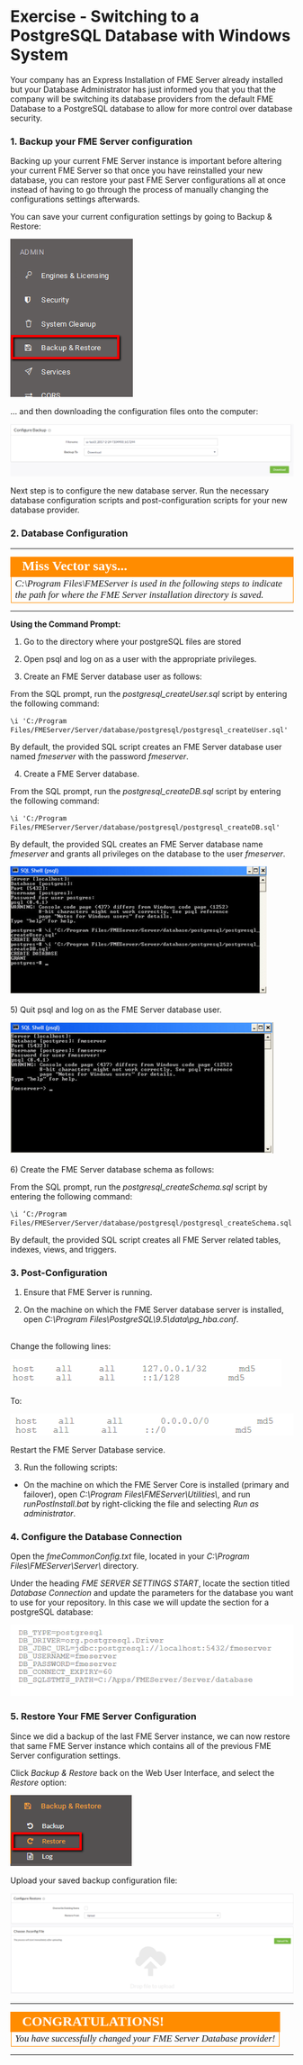 # Exercise - Switching to a PostgreSQL Database with Windows System #

Your company has an Express Installation of FME Server already installed but your Database Administrator has just informed you that you that the company will be switching its database providers from the default FME Database to a PostgreSQL database to allow for more control over database security.


### 1. Backup your FME Server configuration ###

Backing up your current FME Server instance is important before altering your current FME Server so that once you have reinstalled your new database, you can restore your past FME Server configurations all at once instead of having to go through the process of manually changing the configurations settings afterwards.

You can save your current configuration settings by going to Backup & Restore:

![](./Images/3.416.Backup&Restore.png)

… and then downloading the configuration files onto the computer:

![](./Images/3.417.ConfigureDownload.png)

Next step is to configure the new database server. Run the necessary database configuration scripts and post-configuration scripts for your new database provider.

### 2. Database Configuration ###

---

<!--Miss Vector says...--> 

<table style="border-spacing: 0px">
<tr>
<td style="vertical-align:middle;background-color:darkorange;border: 2px solid darkorange">
<i class="fa fa-info-circle fa-lg fa-pull-left fa-fw" style="color:white;padding-right: 12px;vertical-align:text-top"></i>
<span style="color:white;font-size:x-large;font-weight: bold;font-family:serif">Miss Vector says...</span>
</td>
</tr>

<tr>
<td style="border: 1px solid darkorange">
<span style="font-family:serif; font-style:italic; font-size:larger">
C:\Program Files\FMEServer is used in the following steps to indicate the path for where the FME Server installation directory is saved.
</span>
</td>
</tr>
</table>

---

**Using the Command Prompt:**

1) Go to the directory where your postgreSQL files are stored

2) Open psql and log on as a user with the appropriate privileges.

3) Create an FME Server database user as follows:

From the SQL prompt, run the *postgresql\_createUser.sql* script by entering the following command:
		
	\i 'C:/Program Files/FMEServer/Server/database/postgresql/postgresql_createUser.sql'

By default, the provided SQL script creates an FME Server database user named *fmeserver* with the password *fmeserver*.

4) Create a FME Server database.

From the SQL prompt, run the *postgresql\_createDB.sql* script by entering the following command:

	\i 'C:/Program Files/FMEServer/Server/database/postgresql/postgresql_createDB.sql'

By default, the provided SQL creates an FME Server database name *fmeserver* and grants all privileges on the database to the user *fmeserver*.

![](./Images/3.418.ConfigureSettings3.png)
<br><br>
5) Quit psql and log on as the FME Server database user.

![](./Images/3.419.fmeUserLogIn.png)
<br>
<br>
6) Create the FME Server database schema as follows:

From the SQL prompt, run the *postgresql\_createSchema.sql* script by entering the following command:

	\i ‘C:/Program Files/FMEServer/Server/database/postgresql/postgresql_createSchema.sql'
	
 By default, the provided SQL script creates all FME Server related tables, indexes, views, and triggers.

### 3. Post-Configuration ###

1) Ensure that FME Server is running.
 
2) On the machine on which the FME Server database server is installed, open *C:\Program Files\PostgreSQL\9.5\data\pg_hba.conf*.
<br>
Change the following lines:

![](./Images/3.420.postConfigurationSettings1.png)

To:

![](./Images/3.421.postConfigurationSettings2.png)

Restart the FME Server Database service.

3) Run the following scripts:

- On the machine on which the FME Server Core is installed (primary and failover), open *C:\Program Files\FMEServer\Utilities\\*, and run *runPostInstall.bat* by right-clicking the file and selecting *Run as administrator*.


### 4. Configure the Database Connection ###

Open the *fmeCommonConfig.txt* file, located in your *C:\Program Files\FMEServer\Server\\* directory.

Under the heading *FME SERVER SETTINGS START*, locate the section titled *Database Connection* and update the parameters for the database you want to use for your repository. In this case we will update the section for a postgreSQL database:

![](./Images/3.422.databaseConnectionEx.png)

### 5. Restore Your FME Server Configuration ###

Since we did a backup of the last FME Server instance, we can now restore that same FME Server instance which contains all of the previous FME Server configuration settings.

Click *Backup & Restore* back on the Web User Interface, and select the *Restore* option:

![](./Images/3.423.restoreButton.png)

Upload your saved backup configuration file:

![](./Images/3.424.RestoreConfiguration.png)

---

<!--Exercise Congratulations Section--> 

<table style="border-spacing: 0px">
<tr>
<td style="vertical-align:middle;background-color:darkorange;border: 2px solid darkorange">
<i class="fa fa-thumbs-o-up fa-lg fa-pull-left fa-fw" style="color:white;padding-right: 12px;vertical-align:text-top"></i>
<span style="color:white;font-size:x-large;font-weight: bold;font-family:serif">CONGRATULATIONS!</span>
</td>
</tr>

<tr>
<td style="border: 1px solid darkorange">
<span style="font-family:serif; font-style:italic; font-size:larger">
You have successfully changed your FME Server Database provider!
</span>
</td>
</tr>
</table>

---

